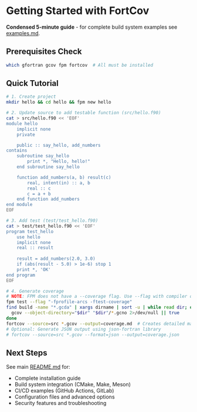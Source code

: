 # Getting Started with FortCov

**Condensed 5-minute guide** - for complete build system examples see [examples.md](examples.md).

## Prerequisites Check

```bash
which gfortran gcov fpm fortcov  # All must be installed
```

## Quick Tutorial

```bash
# 1. Create project
mkdir hello && cd hello && fpm new hello

# 2. Update source to add testable function (src/hello.f90)
cat > src/hello.f90 << 'EOF'
module hello
    implicit none
    private

    public :: say_hello, add_numbers
contains
    subroutine say_hello
        print *, "Hello, hello!"
    end subroutine say_hello

    function add_numbers(a, b) result(c)
        real, intent(in) :: a, b
        real :: c
        c = a + b
    end function add_numbers
end module
EOF

# 3. Add test (test/test_hello.f90)
cat > test/test_hello.f90 << 'EOF'
program test_hello
    use hello
    implicit none
    real :: result
    
    result = add_numbers(2.0, 3.0)
    if (abs(result - 5.0) > 1e-6) stop 1
    print *, 'OK'
end program
EOF

# 4. Generate coverage
# NOTE: FPM does not have a --coverage flag. Use --flag with compiler options:
fpm test --flag "-fprofile-arcs -ftest-coverage"
find build -name "*.gcda" | xargs dirname | sort -u | while read dir; do
  gcov --object-directory="$dir" "$dir"/*.gcno 2>/dev/null || true
done
fortcov --source=src *.gcov --output=coverage.md  # Creates detailed markdown report
# Optional: Generate JSON output using json-fortran library
# fortcov --source=src *.gcov --format=json --output=coverage.json
```

## Next Steps

See main [README.md](../../README.md) for:
- Complete installation guide
- Build system integration (CMake, Make, Meson)
- CI/CD examples (GitHub Actions, GitLab)  
- Configuration files and advanced options
- Security features and troubleshooting